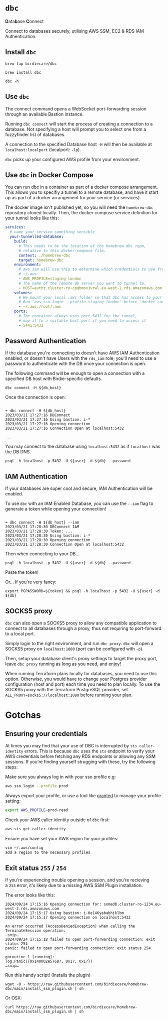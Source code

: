# `dbc`

**D**ata**b**ase **C**onnect

Connect to databases securely, utilising AWS SSM, EC2 & RDS IAM Authentication.

## Install `dbc`

`brew tap birdiecare/dbc`

`brew install dbc`

`dbc -h`

## Use `dbc`

The connect command opens a WebSocket port-forwarding session through an available Bastion instance.

Running `dbc connect` will start the process of creating a connection to a database.
Not specifying a host will prompt you to select one from a fuzzyfinder list of databases.

A connection to the specified Database host `-H` will then be available at `localhost:localport` (localport: `-lp`).

`dbc` picks up your configured AWS profile from your environment.

## Use `dbc` in Docker Compose

You can run dbc in a container as part of a docker compose arrangement. This allows you to specifiy a tunnel to a remote database, and have it start up as part of a docker arrangement for your service (or services).

The docker image isn't published yet, so you will need the `homebrew-dbc` repository cloned locally. Then, the docker compose service definition for your tunnel looks like this:

```yaml
services:
  # name your service something sensible
  your-tunnelled-database:
    build:
      # This needs to be the location of the homebrew-dbc repo,
      # relative to this docker-compose file.
      context: ./homebrew-dbc
      target: homebrew-dbc
    environment:
      # aws ssm will use this to determine which credentials to use from
      # ~/.aws
      - AWS_PROFILE=staging-london
      # The name of the remote db server you want to tunnel to.
      - HOST=authz.cluster-ro-cpqbmoxjvrwl.eu-west-2.rds.amazonaws.com
    volumes:
      # We mount your local .aws folder so that dbc has access to your sso cache.
      # Run `aws sso login --profile staging-london` before `docker compose up`
      - ~/.aws:/root/.aws
    ports:
      # The container always uses port 5432 for the tunnel,
      # map it to a suitable host port if you need to access it
      - 5441:5432
```

## Password Authentication

If the database you're connecting to doesn't have AWS IAM Authentication enabled, or doesn't have Users with the `rds_iam` role, you'll need to use a password to authenticate with the DB once your connection is open.

The following command will be enough to open a connection with a specified DB host with Birdie-specific defaults.

`dbc connect -H ${db_host}`

Once the connection is open:

```

➜ dbc connect -H ${db_host}
2023/03/21 17:27:16 DBConnect
2023/03/21 17:27:16 Using bastion: i-*
2023/03/21 17:27:16 Opening connection
2023/03/21 17:27:16 Connection Open at localhost:5432

...

```

You may connect to the database using `localhost:5432` as if `localhost` was the DB DNS.

`psql -h localhost -p 5432 -U ${user} -d ${db} --password`

## IAM Authentication

If your databases are super cool and secure, IAM Authentication will be enabled.

To use `dbc` with an IAM Enabled Database, you can use the `--iam` flag to generate a token while opening your connection!

```

➜ dbc connect -H ${db_host} --iam
2023/03/21 17:28:30 DBConnect IAM
2023/03/21 17:28:30 Token: ...
2023/03/21 17:28:30 Using bastion: i-*
2023/03/21 17:28:30 Opening connection
2023/03/21 17:28:30 Connection Open at localhost:5432

```

Then when connecting to your DB...

`psql -h localhost -p 5432 -U ${user} -d ${db} --password`

Paste the token!

Or... If you're very fancy:

`export PGPASSWORD=${token} && psql -h localhost -p 5432 -U ${user} -d ${db}`

## SOCKS5 proxy

`dbc` can also open a SOCKS5 proxy to allow any compatible application to connect to all databases through a proxy, thus not requiring to port-forward to a local port.

Simply login to the right environment, and run `dbc proxy`. `dbc` will open a SOCKS5 proxy on `localhost:1080` (port can be configured with `-p`).

Then, setup your database client's proxy settings to target the proxy port, leave `dbc proxy` running as long as you need, and enjoy!

When running Terraform plans locally for databases, you need to use this option. Otherwise, you would have to change your Postgres provider configuration (host and port) each time you need to plan locally. To use the SOCKS5 proxy with the Terraform PostgreSQL provider, set `ALL_PROXY=socks5://localhost:1080` before running your plan.

# Gotchas

## Ensuring your credentials

At times you may find that your use of DBC is interrupted by `sts caller-identity` errors. This is because `dbc` uses the `sts` endpoint to verify your AWS credentials before fetching any RDS endpoints or allowing any SSM sessions. If you’re finding yourself strugging with these, try the following steps:

Make sure you always log in with your sso profile e.g:

```bash
aws sso login --profile prod
```

Always export your profile, or use a tool like [granted](https://www.granted.dev/) to manage your profile setting:

```bash
export AWS_PROFILE=prod-read
```

Check your AWS caller identity outside of `dbc` first:

```bash
aws sts get-caller-identity
```

Ensure you have set your AWS region for your profiles:

```bash
vim ~/.aws/config
add a region to the necessary profiles
```

## Exit status `255` / `254`

If you're experiencing trouble opening a session, and you're recieving a `255` error, it's likely due to a missing AWS SSM Plugin installation.

The error looks like this:

```
2024/09/24 17:15:16 Opening connection for: somedb.cluster-ro-1234.eu-west-2.rds.amazonaws.com
2024/09/24 17:15:17 Using bastion: i-0e146yababhjklbm
2024/09/24 17:15:17 Opening connection on localhost:5432

An error occurred (AccessDeniedException) when calling the TerminateSession operation:
…snip…
2024/09/24 17:15:18 failed to open port-forwarding connection: exit status 254
panic: failed to open port-forwarding connection: exit status 254

goroutine 1 [running]:
log.Panic({0x140002e5768?, 0x1?, 0x1?})
…snip…
```

Run this handy script! (Installs the plugin)

`wget -O - https://raw.githubusercontent.com/birdiecare/homebrew-dbc/main/install_ssm_plugin.sh | sh`

Or OSX:

`curl https://raw.githubusercontent.com/birdiecare/homebrew-dbc/main/install_ssm_plugin.sh | sh`
